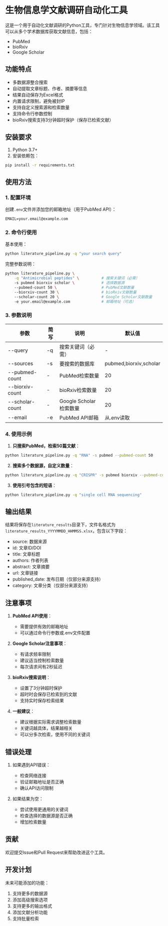 # 生物信息学文献调研自动化工具

这是一个用于自动化文献调研的Python工具，专门针对生物信息学领域。该工具可以从多个学术数据库获取文献信息，包括：

- PubMed
- bioRxiv
- Google Scholar

## 功能特点

- 多数据源整合搜索
- 自动提取文章标题、作者、摘要等信息
- 结果自动保存为Excel格式
- 内置请求限制，避免被封IP
- 支持自定义搜索源和检索数量
- 支持命令行参数控制
- bioRxiv搜索支持3分钟超时保护（保存已检索文献）

## 安装要求

1. Python 3.7+
2. 安装依赖包：
```bash
pip install -r requirements.txt
```

## 使用方法

### 1. 配置环境

创建`.env`文件并添加您的邮箱地址（用于PubMed API）：
```
EMAIL=your.email@example.com
```

### 2. 命令行使用

基本使用：
```bash
python literature_pipeline.py -q "your search query"
```

完整参数说明：
```bash
python literature_pipeline.py \
    -q "Antimicrobial peptides" \          # 搜索关键词（必需）
    -s pubmed biorxiv scholar \            # 选择数据源
    --pubmed-count 50 \                    # PubMed文献数量
    --biorxiv-count 30 \                   # bioRxiv文献数量
    --scholar-count 20 \                   # Google Scholar文献数量
    -e your.email@example.com              # 邮箱地址（可选）
```

### 3. 参数说明

| 参数 | 简写 | 说明 | 默认值 |
|------|------|------|--------|
| --query | -q | 搜索关键词（必需） | - |
| --sources | -s | 要搜索的数据库 | pubmed,biorxiv,scholar |
| --pubmed-count | - | PubMed检索数量 | 20 |
| --biorxiv-count | - | bioRxiv检索数量 | 20 |
| --scholar-count | - | Google Scholar检索数量 | 20 |
| --email | -e | PubMed API邮箱 | 从.env读取 |

### 4. 使用示例

1. **只搜索PubMed，检索50篇文献**：
```bash
python literature_pipeline.py -q "RNA" -s pubmed --pubmed-count 50
```

2. **搜索多个数据源，自定义数量**：
```bash
python literature_pipeline.py -q "CRISPR" -s pubmed biorxiv --pubmed-count 30 --biorxiv-count 20
```

3. **使用引号包含的短语**：
```bash
python literature_pipeline.py -q "single cell RNA sequencing"
```

## 输出结果

结果将保存在`literature_results`目录下，文件名格式为`literature_results_YYYYMMDD_HHMMSS.xlsx`，包含以下字段：

- source: 数据来源
- id: 文章ID/DOI
- title: 文章标题
- authors: 作者列表
- abstract: 文章摘要
- url: 文章链接
- published_date: 发布日期（仅部分来源支持）
- category: 文章分类（仅部分来源支持）

## 注意事项

1. **PubMed API使用**：
   - 需要提供有效的邮箱地址
   - 可以通过命令行参数或.env文件配置

2. **Google Scholar注意事项**：
   - 有请求频率限制
   - 建议适当控制检索数量
   - 每次请求间有2秒延迟

3. **bioRxiv搜索说明**：
   - 设置了3分钟超时保护
   - 超时时会保存已检索到的文献
   - 支持实时保存检索结果

4. **一般建议**：
   - 建议根据实际需求调整检索数量
   - 关键词越具体，结果越相关
   - 可以分多次检索，使用不同的关键词

## 错误处理

1. 如果遇到API错误：
   - 检查网络连接
   - 验证邮箱地址是否正确
   - 确认API访问限制

2. 如果结果为空：
   - 尝试使用更通用的关键词
   - 检查选择的数据源是否正确
   - 增加检索数量

## 贡献

欢迎提交Issue和Pull Request来帮助改进这个工具。

## 开发计划

未来可能添加的功能：
1. 支持更多的数据源
2. 添加高级搜索选项
3. 支持更多的输出格式
4. 添加文献分析功能
5. 支持批量检索 